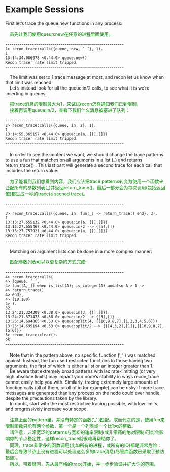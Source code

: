 # Example Sessions
First let’s trace the queue:new functions in any process:<br>
<p></p> <font color="green">
&emsp;首先让我们使用queun:new在任意的进程里面使用。
</font> <p></p>

----------------------------------------------------------<br>
`1> recon_trace:calls({queue, new, ’_’}, 1).`<br>
`1`<br>
`13:14:34.086078 <0.44.0> queue:new()`<br>
`Recon tracer rate limit tripped.`<br>
----------------------------------------------------------<br>

&emsp;The limit was set to 1 trace message at most, and recon let us know when that limit
was reached.<br>
&emsp;Let’s instead look for all the queue:in/2 calls, to see what it is we’re inserting in queues:<br>
<p></p> <font color="green">
&emsp;把trace消息的限制最大为1，来试试recon怎样通知我们已到限制。<br>
&emsp;接着再调用queue:in/2，查看下我们什么消息被塞进了队列：<br>
</font> <p></p>

----------------------------------------------------------<br>
`2> recon_trace:calls({queue, in, 2}, 1).`<br>
`1`<br>
`13:14:55.365157 <0.44.0> queue:in(a, {[],[]})`<br>
`Recon tracer rate limit tripped.`<br>
----------------------------------------------------------<br>
<br>&emsp;In order to see the content we want, we should change the trace patterns to use a fun
that matches on all arguments in a list (_) and returns return_trace() . This last part
will generate a second trace for each call that includes the return value:<br>
<p></p> <font color="green">
&emsp;为了能看到我们想看到内容，我们应该把trace patterns转变为使用一个函数来匹配所有的参数列表(_)并返回return_trace()。最后一部分会为每次调用(包括返回值)都生成一秒的trace(a secnod trace)。<br>
</font> <p></p>

----------------------------------------------------------<br>

`3> recon_trace:calls({queue, in, fun(_) -> return_trace() end}, 3).`<br>
`1`<br>
`13:15:27.655132 <0.44.0> queue:in(a, {[],[]})`<br>
`13:15:27.655467 <0.44.0> queue:in/2 --> {[a],[]}`<br>
`13:15:27.757921 <0.44.0> queue:in(a, {[],[]})`<br>
`Recon tracer rate limit tripped.`<br>
----------------------------------------------------------<br>
<br>&emsp;Matching on argument lists can be done in a more complex manner:<br>
<p></p> <font color="green">
&emsp;匹配参数列表可以以更复杂的方式完成:
</font> <p></p>

----------------------------------------------------------<br>
`4> recon_trace:calls(`<br>
`4> {queue, ’_’,`<br>
`4> fun([A,_]) when is_list(A); is_integer(A) andalso A > 1 ->`<br>
`4> return_trace()`<br>
`4> end},`<br>
`4> {10,100}`<br>
`4> ).`<br>
`32`<br>
`13:24:21.324309 <0.38.0> queue:in(3, {[],[]})`<br>
`13:24:21.371473 <0.38.0> queue:in/2 --> {[3],[]}`<br>
`13:25:14.694865 <0.53.0> queue:split(4, {[10,9,8,7],[1,2,3,4,5,6]})`<br>
`13:25:14.695194 <0.53.0> queue:split/2 --> {{[4,3,2],[1]},{[10,9,8,7],[5,6]}}`<br>
`5> recon_trace:clear().`<br>
`ok`<br>
----------------------------------------------------------<br>
<br>&emsp;Note that in the pattern above, no specific function (’_’ ) was matched against. Instead,
the fun used restricted functions to those having two arguments, the first of which is either
a list or an integer greater than 1.
<br>&emsp;Be aware that extremely broad patterns with lax rate-limitting (or very high absolute
limits) may impact your node’s stability in ways recon_trace cannot easily help you with.
Similarly, tracing extremely large amounts of function calls (all of them, or all of io for
example) can be risky if more trace messages are generated than any process on the node
could ever handle, despite the precautions taken by the library.
<br>&emsp;In doubt, start with the most restrictive tracing possible, with low limits, and progressively increase your scope.
<p></p> <font color="green">
&emsp;注意上面的pattern里，并没有特定的函数(’_’ )匹配。取而代之的是，使用fun来限制函数只能有两个参数，第一个是一个列表或一个比1大的整数。<br>
&emsp;请注意，非常宽泛的patterns与宽松的速率限制(或非常高的绝对限制)可能会影响你的节点稳定性，这样recon_trace就很难再帮助你了。<br>
&emsp;同理，trace非常多的函数调用(比如所有的进程，或所有的IO)都是非常危险：最后会导致节点上没有进程可以处理这么多的trace消息(尽管库函数已采取了预防措施)。<br>
&emsp;所以，带着疑问，先从最严格的trace开始，并一步步验证并扩大你的范围。<br>
</font> <p></p>


